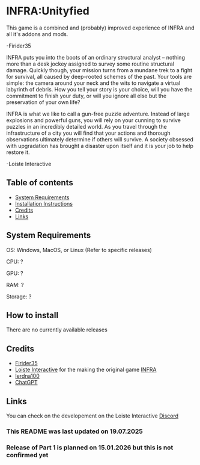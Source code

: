 # INFRA:Unityfied
This game is a combined and (probably) improved experience of INFRA and all it's addons and mods.

-Firider35

INFRA puts you into the boots of an ordinary structural analyst – nothing more than a desk jockey assigned to survey some routine structural damage. Quickly though, your mission turns from a mundane trek to a fight for survival, all caused by deep-rooted schemes of the past. Your tools are simple: the camera around your neck and the wits to navigate a virtual labyrinth of debris. How you tell your story is your choice, will you have the commitment to finish your duty, or will you ignore all else but the preservation of your own life?

INFRA is what we like to call a gun-free puzzle adventure. Instead of large explosions and powerful guns, you will rely on your cunning to survive puzzles in an incredibly detailed world. As you travel through the infrastructure of a city you will find that your actions and thorough observations ultimately determine if others will survive. A society obsessed with upgradation has brought a disaster upon itself and it is your job to help restore it.

-Loiste Interactive
## Table of contents
- [System Requirements](#SystemRequirements)
- [Installation Instructions](#Howtoinstall)
- [Credits](#Credits)
- [Links](#Links)

## System Requirements
OS: Windows, MacOS, or Linux (Refer to specific releases)

CPU: ?

GPU: ?

RAM: ?

Storage: ?

## How to install
There are no currently available releases

## Credits
- [Firider35](https://github.com/Firider35)
- [Loiste Interactive](loisteinteractive.com) for the making the original game [INFRA](https://store.steampowered.com/app/251110/INFRA/)
- [Ierdna100](https://github.com/Ierdna100)
- [ChatGPT](chatgpt.com)

## Links
You can check on the developement on the Loiste Interactive [Discord](https://discord.gg/vsqvazWJnZ)

### This README was last updated on 19.07.2025
### Release of Part 1 is planned on 15.01.2026 but this is not confirmed yet
